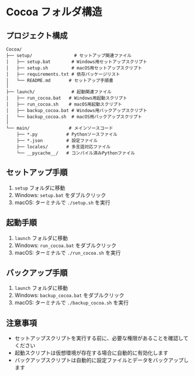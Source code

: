 # Cocoa フォルダ構造

## プロジェクト構成

```
Cocoa/
├── setup/                # セットアップ関連ファイル
│   ├── setup.bat        # Windows用セットアップスクリプト
│   ├── setup.sh         # macOS用セットアップスクリプト
│   ├── requirements.txt # 依存パッケージリスト
│   └── README.md       # セットアップ手順書
│
├── launch/              # 起動関連ファイル
│   ├── run_cocoa.bat   # Windows用起動スクリプト
│   ├── run_cocoa.sh    # macOS用起動スクリプト
│   ├── backup_cocoa.bat # Windows用バックアップスクリプト
│   └── backup_cocoa.sh  # macOS用バックアップスクリプト
│
└── main/               # メインソースコード
    ├── *.py           # Pythonソースファイル
    ├── *.json         # 設定ファイル
    ├── locales/       # 多言語対応ファイル
    └── __pycache__/   # コンパイル済みPythonファイル
```

## セットアップ手順

1. `setup` フォルダに移動
2. Windows: `setup.bat` をダブルクリック
3. macOS: ターミナルで `./setup.sh` を実行

## 起動手順

1. `launch` フォルダに移動
2. Windows: `run_cocoa.bat` をダブルクリック
3. macOS: ターミナルで `./run_cocoa.sh` を実行

## バックアップ手順

1. `launch` フォルダに移動
2. Windows: `backup_cocoa.bat` をダブルクリック
3. macOS: ターミナルで `./backup_cocoa.sh` を実行

## 注意事項

- セットアップスクリプトを実行する前に、必要な権限があることを確認してください
- 起動スクリプトは仮想環境が存在する場合に自動的に有効化します
- バックアップスクリプトは自動的に設定ファイルとデータをバックアップします
